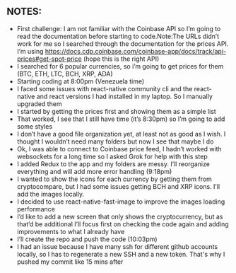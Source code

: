 ## NOTES:

- First challenge: I am not familiar with the Coinbase API so I’m going to read the documentation before starting to code.Note:The URLs didn’t work for me so I searched through the documentation for the prices API. I’m using https://docs.cdp.coinbase.com/coinbase-app/docs/track/api-prices#get-spot-price (hope this is the right API)
- I searched for 6 popular currencies, so i’m going to get prices for them (BTC, ETH, LTC, BCH, XRP, ADA)
- Starting coding at 8:00pm (Venezuela time)
- I faced some issues with react-native community cli and the react-native and react versions I had installed in my laptop. So I manually upgraded them
- I started by getting the prices first and showing them as a simple list
- That worked, I see that I still have time (it’s 8:30pm) so I’m going to add some styles
- I don’t have a good file organization yet, at least not as good as I wish. I thought I wouldn’t need many folders but now I see that maybe I do
- Ok, I was able to connect to Coinbase price feed, I hadn’t worked with websockets for a long time so I asked Grok for help with this step
- I added Redux to the app and my folders are messy. I’ll reorganize everything and will add more error handling (9:18pm)
- I wanted to show the icons for each currency by getting them from cryptocompare, but I had some issues getting BCH and XRP icons. I’ll add the images locally.
- I decided to use react-native-fast-image to improve the images loading performance 
- I’d like to add a new screen that only shows the cryptocurrency, but as that’d be additional I’ll focus first on checking the code again and adding improvements to what I already have
- I’ll create the repo and push the code (10:03pm)
- I had an issue because I have many ssh for different github accounts locally, so I has to regenerate a new SSH and a new token. That's why I pushed my commit like 15 mins after
